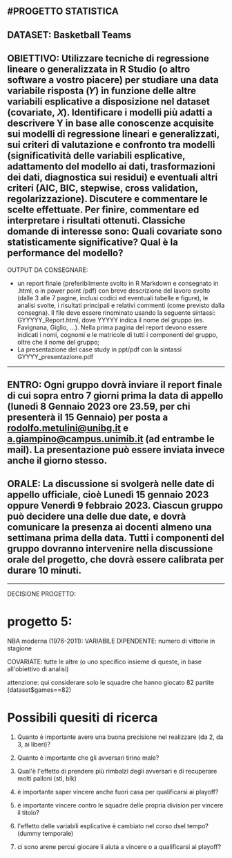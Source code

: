 #PROGETTO STATISTICA
--------------------------------------------------------------------------------------------------------------------------------------------------------------------------------------------------------------------------------------------------------------------------------
DATASET: Basketball Teams
--------------------------------------------------------------------------------------------------------------------------------------------------------------------------------------------------------------------------------------------------------------------------------
OBIETTIVO:
Utilizzare tecniche di regressione lineare o generalizzata in R Studio (o altro software a vostro piacere) per studiare una data variabile risposta (𝑌) in funzione delle altre variabili esplicative a disposizione nel dataset (covariate, 𝑋).
Identificare i modelli più adatti a descrivere Y in base alle conoscenze acquisite sui modelli di regressione lineari e generalizzati, sui criteri di valutazione e confronto tra modelli (significatività delle variabili esplicative, adattamento del modello ai dati, 
trasformazioni dei dati, diagnostica sui residui) e eventuali altri criteri (AIC, BIC, stepwise, cross validation, regolarizzazione).
Discutere e commentare le scelte effettuate.
Per finire, commentare ed interpretare i risultati ottenuti. Classiche domande di interesse sono: Quali covariate sono statisticamente significative? Qual è la performance del modello?
--------------------------------------------------------------------------------------------------------------------------------------------------------------------------------------------------------------------------------------------------------------------------------
OUTPUT DA CONSEGNARE:
- un report finale (preferibilmente svolto in R Markdown e consegnato in .html, o in power point /pdf) con breve descrizione del lavoro svolto (dalle 3 alle 7 pagine, inclusi codici ed eventuali tabelle e figure),
  le analisi svolte, i risultati principali e relativi commenti (come previsto dalla consegna). Il file deve essere rinominato usando la seguente sintassi: GYYYYY_Report.html, dove YYYYY indica il nome del gruppo (es. Favignana, Giglio, …).
  Nella prima pagina del report devono essere indicati i nomi, cognomi e le matricole di tutti i componenti del gruppo, oltre che il nome del gruppo;
- La presentazione del case study in ppt/pdf con la sintassi GYYYY_presentazione.pdf
--------------------------------------------------------------------------------------------------------------------------------------------------------------------------------------------------------------------------------------------------------------------------------
ENTRO: Ogni gruppo dovrà inviare il report finale di cui sopra entro 7 giorni prima la data di appello (lunedì 8 Gennaio 2023 ore 23.59, per chi presenterà il 15 Gennaio) per posta a rodolfo.metulini@unibg.it e a.giampino@campus.unimib.it (ad entrambe le mail).
       La presentazione può essere inviata invece anche il giorno stesso.
--------------------------------------------------------------------------------------------------------------------------------------------------------------------------------------------------------------------------------------------------------------------------------
ORALE: 
La discussione si svolgerà nelle date di appello ufficiale, cioè Lunedì 15 gennaio 2023 oppure Venerdì 9 febbraio 2023. Ciascun gruppo può decidere una delle due date, e dovrà comunicare la presenza ai docenti almeno una settimana prima della data.
Tutti i componenti del gruppo dovranno intervenire nella discussione orale del progetto, che dovrà essere calibrata per durare 10 minuti.
--------------------------------------------------------------------------------------------------------------------------------------------------------------------------------------------------------------------------------------------------------------------------------


--------------------------------------------------------------------------------------------------------------------------------------------------------------------------------------------------------------------------------------------------------------------------------
DECISIONE PROGETTO:

# progetto 5: 

NBA moderna (1976-2011): VARIABILE DIPENDENTE: numero di vittorie in stagione

COVARIATE: tutte le altre (o uno specifico insieme di queste, in base all'obiettivo di analisi)

attenzione: qui considerare solo le squadre che hanno giocato 82 partite (dataset$games==82)


# Possibili quesiti di ricerca

1. Quanto è importante avere una buona precisione nel realizzare (da 2, da 3, ai liberi)?

2. Quanto è importante che gli avversari tirino male?

3. Qual'è l'effetto di prendere più rimbalzi degli avversari e di recuperare molti palloni (stl, blk)

4. è importante saper vincere anche fuori casa per qualificarsi ai playoff?

5. è importante vincere contro le squadre delle propria division per vincere il titolo?

6. l'effetto delle variabili esplicative è cambiato nel corso dsel tempo? (dummy temporale)

7. ci sono arene percui giocare li aiuta a vincere o a qualificarsi ai playoff?
